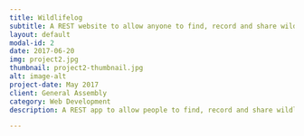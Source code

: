 ```yaml
---
title: Wildlifelog
subtitle: A REST website to allow anyone to find, record and share wildlife near them
layout: default
modal-id: 2
date: 2017-06-20
img: project2.jpg
thumbnail: project2-thumbnail.jpg
alt: image-alt
project-date: May 2017
client: General Assembly
category: Web Development
description: A REST app to allow people to find, record and share wildlife near them.

---
```

